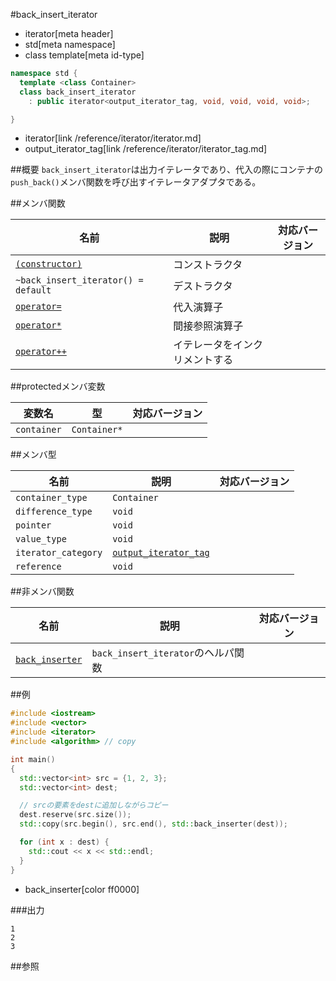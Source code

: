 #back_insert_iterator
* iterator[meta header]
* std[meta namespace]
* class template[meta id-type]

```cpp
namespace std {
  template <class Container>
  class back_insert_iterator
    : public iterator<output_iterator_tag, void, void, void, void>;

}
```
* iterator[link /reference/iterator/iterator.md]
* output_iterator_tag[link /reference/iterator/iterator_tag.md]

##概要
`back_insert_iterator`は出力イテレータであり、代入の際にコンテナの`push_back()`メンバ関数を呼び出すイテレータアダプタである。

##メンバ関数

| 名前 | 説明 | 対応バージョン |
|------|------|----------------|
| [`(constructor)`](back_insert_iterator/op_constructor.md) | コンストラクタ | |
| `~back_insert_iterator() = default` | デストラクタ | |
| [`operator=`](back_insert_iterator/op_assign.md) | 代入演算子 | |
| [`operator*`](back_insert_iterator/op_deref.md) | 間接参照演算子 | |
| [`operator++`](back_insert_iterator/op_increment.md) | イテレータをインクリメントする | |

##protectedメンバ変数

| 変数名 | 型 | 対応バージョン |
|-------------|--------------|-------|
| `container` | `Container*` | |

##メンバ型

| 名前 | 説明 | 対応バージョン |
|--------------------------------|---------------------------------|-------|
| `container_type`    | `Container` | |
| `difference_type`   | `void` | |
| `pointer`           | `void` | |
| `value_type`        | `void` | |
| `iterator_category` | [`output_iterator_tag`](/reference/iterator/iterator_tag.md) | |
| `reference`         | `void` | |

##非メンバ関数

| 名前 | 説明 | 対応バージョン |
|--------------------|-----------------------------------------------------|-------|
| [`back_inserter`](back_inserter.md) | `back_insert_iterator`のヘルパ関数 | |


##例
```cpp
#include <iostream>
#include <vector>
#include <iterator>
#include <algorithm> // copy

int main()
{
  std::vector<int> src = {1, 2, 3};
  std::vector<int> dest;

  // srcの要素をdestに追加しながらコピー
  dest.reserve(src.size());
  std::copy(src.begin(), src.end(), std::back_inserter(dest));

  for (int x : dest) {
    std::cout << x << std::endl;
  }
}
```
* back_inserter[color ff0000]

###出力
```
1
2
3
```

##参照

